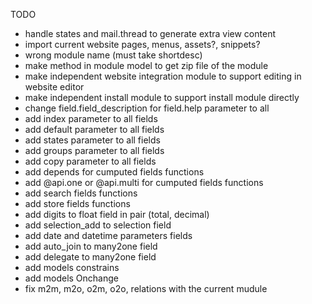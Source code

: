 TODO
- handle states and mail.thread to generate extra view content
- import current website pages, menus, assets?, snippets?
- wrong module name (must take shortdesc)
- make method in module model to get zip file of the module
- make independent website integration module to support editing in website editor
- make independent install module to support install module directly
- change field.field_description for field.help parameter to all
- add index parameter to all fields
- add default parameter to all fields
- add states parameter to all fields
- add groups parameter to all fields
- add copy parameter to all fields
- add depends for cumputed fields functions
- add @api.one or @api.multi for cumputed fields functions
- add search fields functions
- add store fields functions
- add digits to float field in pair (total, decimal)
- add selection_add to selection field
- add date and datetime parameters fields
- add auto_join to many2one field
- add delegate to many2one field
- add models constrains
- add models Onchange
- fix m2m, m2o, o2m, o2o, relations with the current mudule